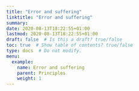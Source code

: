 ```yaml
---
title: "Error and suffering"
linktitle: "Error and suffering"
summary:
date: 2020-08-13T18:22:55+01:00
lastmod: 2020-08-13T18:22:55+01:00
draft: false  # Is this a draft? true/false
toc: true  # Show table of contents? true/false
type: docs  # Do not modify.
menu:
  example:
    name: Error and suffering
    parent: Principles
    weight: 1
---
```

